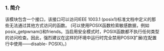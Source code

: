 ### 1. 简介
该模块包含一个接口，该接口可以访问IEEE 1003.1 (posix1)标准文档中定义的那些无法通过其他方式访问的函数。
(可以使用POSIX函数检索敏感数据，例如posix_getpwnam()和friends。当启用安全模式时，POSIX函数都不执行任何类型的访问检查。因此，强烈建议在这样的环境中运行时完全禁用POSIX扩展(在配置行中使用——disable- POSIX)。)